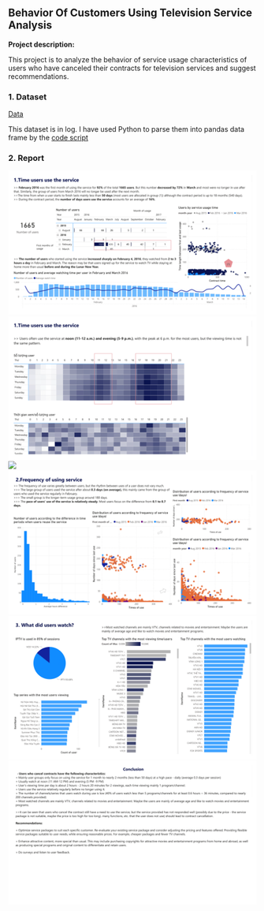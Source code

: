 ##  Behavior Of Customers Using Television Service Analysis

**Project description:** 

This project is to analyze the behavior of service usage characteristics of users who have canceled their contracts for television services and suggest recommendations.

### 1. Dataset

[Data](https://github.com/thaihiendo190699/thaihiendo190699.github.io/blob/main/DataSampleTest.zip)

This dataset is in log. I have used Python to parse them into pandas data frame by the [code script](https://github.com/thaihiendo190699/thaihiendo190699.github.io/blob/main/code-parse-log.ipynb)


### 2. Report

<img src="https://github.com/thaihiendo190699/thaihiendo190699.github.io/blob/main/FPT-1.png?raw=true"/>

<img src="https://github.com/thaihiendo190699/thaihiendo190699.github.io/blob/main/FPT-2.png?raw=true"/>

<img src="https://github.com/thaihiendo190699/thaihiendo190699.github.io/blob/main/FPT-8.png?raw=true"/>

<img src="https://github.com/thaihiendo190699/thaihiendo190699.github.io/blob/main/FPT-4.png?raw=true"/>

<img src="https://github.com/thaihiendo190699/thaihiendo190699.github.io/blob/main/FPT-5.png?raw=true"/>

<img src="https://github.com/thaihiendo190699/thaihiendo190699.github.io/blob/main/FPT-6.png?raw=true"/>

